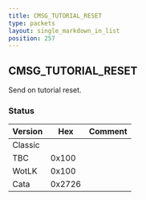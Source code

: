 ```yaml
---
title: CMSG_TUTORIAL_RESET
type: packets
layout: single_markdown_in_list
position: 257
---
```


## CMSG_TUTORIAL_RESET

Send on tutorial reset.

### Status

Version | Hex | Comment
---------- | ---------- | ---------- 
Classic |  |  
TBC | 0x100 |  
WotLK | 0x100 |  
Cata | 0x2726 |  
